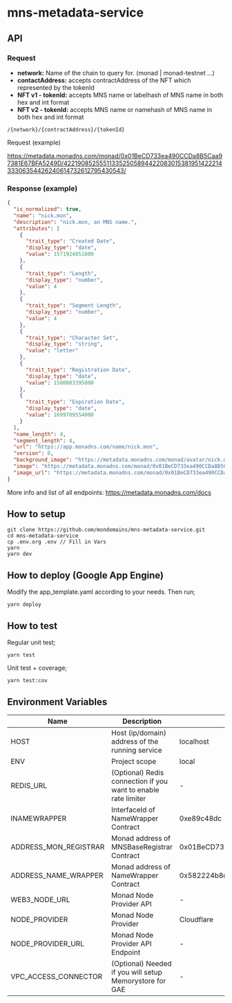 # mns-metadata-service

## API

### Request
- __network:__ Name of the chain to query for. (monad | monad-testnet ...)
- __contactAddress:__ accepts contractAddress of the NFT which represented by the tokenId
- __NFT v1 - tokenId:__ accepts MNS name or labelhash of MNS name in both hex and int format
- __NFT v2 - tokenId:__ accepts MNS name or namehash of MNS name in both hex and int format

```
/{network}/{contractAddress}/{tokenId}
```

Request (example)

https://metadata.monadns.com/monad/0x01BeCD733ea490CCDa8B5Caa97381E67BFA5249D/42219085255511335250589442208301538195142221433306354426240614732612795430543/

### Response (example)

```json
{
  "is_normalized": true,
  "name": "nick.mon",
  "description": "nick.mon, an MNS name.",
  "attributes": [
    {
      "trait_type": "Created Date",
      "display_type": "date",
      "value": 1571924851000
    },
    {
      "trait_type": "Length",
      "display_type": "number",
      "value": 4
    },
    {
      "trait_type": "Segment Length",
      "display_type": "number",
      "value": 4
    },
    {
      "trait_type": "Character Set",
      "display_type": "string",
      "value": "letter"
    },
    {
      "trait_type": "Registration Date",
      "display_type": "date",
      "value": 1580803395000
    },
    {
      "trait_type": "Expiration Date",
      "display_type": "date",
      "value": 1699709554000
    }
  ],
  "name_length": 4,
  "segment_length": 4,
  "url": "https://app.monadns.com/name/nick.mon",
  "version": 0,
  "background_image": "https://metadata.monadns.com/monad/avatar/nick.mon",
  "image": "https://metadata.monadns.com/monad/0x01BeCD733ea490CCDa8B5Caa97381E67BFA5249D/0x5d5727cb0fb76e4944eafb88ec9a3cf0b3c9025a4b2f947729137c5d7f84f68f/image",
  "image_url": "https://metadata.monadns.com/monad/0x01BeCD733ea490CCDa8B5Caa97381E67BFA5249D/0x5d5727cb0fb76e4944eafb88ec9a3cf0b3c9025a4b2f947729137c5d7f84f68f/image"
}

```

More info and list of all endpoints: https://metadata.monadns.com/docs


## How to setup

```
git clone https://github.com/mondomains/mns-metadata-service.git
cd mns-metadata-service
cp .env.org .env // Fill in Vars
yarn
yarn dev
```


## How to deploy (Google App Engine)

Modify the app_template.yaml according to your needs. Then run;

```
yarn deploy
```


## How to test

Regular unit test;
```
yarn test
```

Unit test + coverage;
```
yarn test:cov
```


## Environment Variables

| Name | Description | Default value | Options |
| ---- | ----------- | ------------- | ------- |
| HOST | Host (ip/domain) address of the running service | localhost | - | No |
| ENV | Project scope | local | local/prod |
| REDIS_URL | (Optional) Redis connection if you want to enable rate limiter | - | - |
| INAMEWRAPPER | InterfaceId of NameWrapper Contract | 0xe89c48dc | - |
| ADDRESS_MON_REGISTRAR | Monad address of MNSBaseRegistrar Contract | 0x01BeCD733ea490CCDa8B5Caa97381E67BFA5249D | - |
| ADDRESS_NAME_WRAPPER | Monad address of NameWrapper Contract | 0x582224b8d4534F4749EFA4f22eF7241E0C56D4B8 | - |
| WEB3_NODE_URL | Monad Node Provider API | - | - |
| NODE_PROVIDER | Monad Node Provider | Cloudflare | Cloudflare/Google/Infura/Local |
| NODE_PROVIDER_URL | Monad Node Provider API Endpoint | - | - |
| VPC_ACCESS_CONNECTOR | (Optional) Needed if you will setup Memorystore for GAE | - | - |